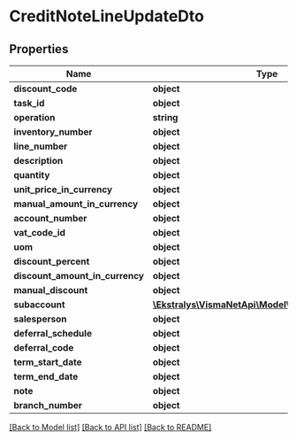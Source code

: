 # CreditNoteLineUpdateDto

## Properties
Name | Type | Description | Notes
------------ | ------------- | ------------- | -------------
**discount_code** | **object** |  | [optional] 
**task_id** | **object** |  | [optional] 
**operation** | **string** |  | [optional] 
**inventory_number** | **object** |  | [optional] 
**line_number** | **object** |  | [optional] 
**description** | **object** |  | [optional] 
**quantity** | **object** |  | [optional] 
**unit_price_in_currency** | **object** |  | [optional] 
**manual_amount_in_currency** | **object** |  | [optional] 
**account_number** | **object** |  | [optional] 
**vat_code_id** | **object** |  | [optional] 
**uom** | **object** |  | [optional] 
**discount_percent** | **object** |  | [optional] 
**discount_amount_in_currency** | **object** |  | [optional] 
**manual_discount** | **object** |  | [optional] 
**subaccount** | [**\Ekstralys\VismaNetApi\Model\SegmentUpdateDto[]**](SegmentUpdateDto.md) |  | [optional] 
**salesperson** | **object** |  | [optional] 
**deferral_schedule** | **object** |  | [optional] 
**deferral_code** | **object** |  | [optional] 
**term_start_date** | **object** |  | [optional] 
**term_end_date** | **object** |  | [optional] 
**note** | **object** |  | [optional] 
**branch_number** | **object** |  | [optional] 

[[Back to Model list]](../README.md#documentation-for-models) [[Back to API list]](../README.md#documentation-for-api-endpoints) [[Back to README]](../README.md)



